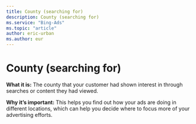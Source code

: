 ```yaml
---
title: County (searching for)
description: County (searching for)
ms.service: "Bing-Ads"
ms.topic: "article"
author: eric-urban
ms.author: eur
---
```


# County (searching for)

**What it is:**     The county that your customer had shown interest in through searches or content they had viewed.

**Why it’s important:**     This helps you find out how your ads are doing in different locations, which can help you decide where to focus more of your advertising efforts.


